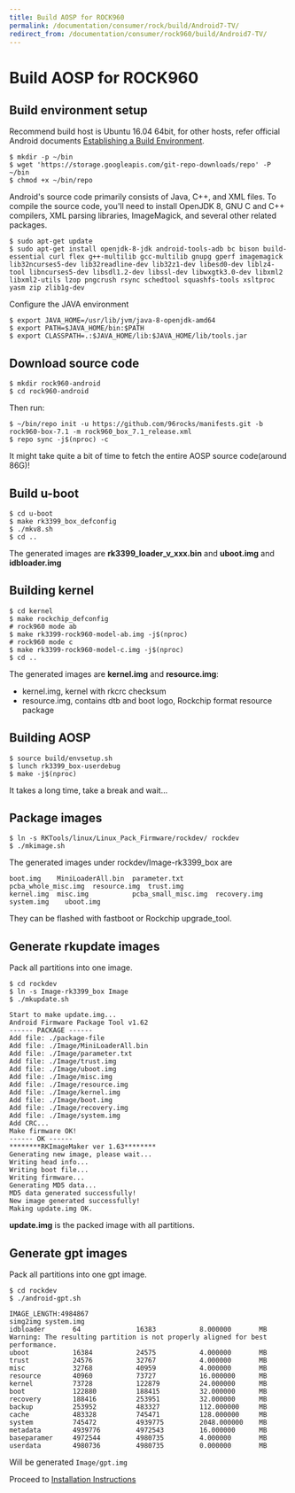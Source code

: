 ```yaml
---
title: Build AOSP for ROCK960
permalink: /documentation/consumer/rock/build/Android7-TV/
redirect_from: /documentation/consumer/rock960/build/Android7-TV/
---
```


# Build AOSP for ROCK960

## Build environment setup

Recommend build host is Ubuntu 16.04 64bit, for other hosts, refer official Android documents [Establishing a Build Environment](https://source.android.com/setup/build/initializing).


```shell
$ mkdir -p ~/bin
$ wget 'https://storage.googleapis.com/git-repo-downloads/repo' -P ~/bin
$ chmod +x ~/bin/repo
```

Android's source code primarily consists of Java, C++, and XML files. To compile the source code, you'll need to install OpenJDK 8, GNU C and C++ compilers, XML parsing libraries, ImageMagick, and several other related packages.


```shell
$ sudo apt-get update
$ sudo apt-get install openjdk-8-jdk android-tools-adb bc bison build-essential curl flex g++-multilib gcc-multilib gnupg gperf imagemagick lib32ncurses5-dev lib32readline-dev lib32z1-dev libesd0-dev liblz4-tool libncurses5-dev libsdl1.2-dev libssl-dev libwxgtk3.0-dev libxml2 libxml2-utils lzop pngcrush rsync schedtool squashfs-tools xsltproc yasm zip zlib1g-dev
```

Configure the JAVA environment

```shell
$ export JAVA_HOME=/usr/lib/jvm/java-8-openjdk-amd64
$ export PATH=$JAVA_HOME/bin:$PATH
$ export CLASSPATH=.:$JAVA_HOME/lib:$JAVA_HOME/lib/tools.jar
```

## Download source code

```shell
$ mkdir rock960-android
$ cd rock960-android
```
Then run:

```shell
$ ~/bin/repo init -u https://github.com/96rocks/manifests.git -b rock960-box-7.1 -m rock960_box_7.1_release.xml
$ repo sync -j$(nproc) -c
```
It might take quite a bit of time to fetch the entire AOSP source code(around 86G)!

## Build u-boot

```shell
$ cd u-boot
$ make rk3399_box_defconfig
$ ./mkv8.sh
$ cd ..
```

The generated images are **rk3399_loader_v_xxx.bin** and **uboot.img** and **idbloader.img**

## Building kernel

```shell
$ cd kernel
$ make rockchip_defconfig
# rock960 mode ab
$ make rk3399-rock960-model-ab.img -j$(nproc)
# rock960 mode c
$ make rk3399-rock960-model-c.img -j$(nproc)
$ cd ..
```

The generated images are **kernel.img** and **resource.img**:

- kernel.img, kernel with rkcrc checksum
- resource.img, contains dtb and boot logo, Rockchip format resource package

## Building AOSP

```shell
$ source build/envsetup.sh
$ lunch rk3399_box-userdebug
$ make -j$(nproc)
```

It takes a long time, take a break and wait...


## Package images

```shell
$ ln -s RKTools/linux/Linux_Pack_Firmware/rockdev/ rockdev
$ ./mkimage.sh
```

The generated images under rockdev/Image-rk3399_box are

    boot.img    MiniLoaderAll.bin  parameter.txt        pcba_whole_misc.img  resource.img  trust.img
    kernel.img  misc.img           pcba_small_misc.img  recovery.img         system.img    uboot.img

They can be flashed with fastboot or Rockchip upgrade_tool.

## Generate rkupdate images

Pack all partitions into one image.

```shell
$ cd rockdev
$ ln -s Image-rk3399_box Image
$ ./mkupdate.sh
```

    Start to make update.img...
    Android Firmware Package Tool v1.62
    ------ PACKAGE ------
    Add file: ./package-file
    Add file: ./Image/MiniLoaderAll.bin
    Add file: ./Image/parameter.txt
    Add file: ./Image/trust.img
    Add file: ./Image/uboot.img
    Add file: ./Image/misc.img
    Add file: ./Image/resource.img
    Add file: ./Image/kernel.img
    Add file: ./Image/boot.img
    Add file: ./Image/recovery.img
    Add file: ./Image/system.img
    Add CRC...
    Make firmware OK!
    ------ OK ------
    ********RKImageMaker ver 1.63********
    Generating new image, please wait...
    Writing head info...
    Writing boot file...
    Writing firmware...
    Generating MD5 data...
    MD5 data generated successfully!
    New image generated successfully!
    Making update.img OK.

**update.img** is the packed image with all partitions.

## Generate gpt images
Pack all partitions into one gpt image.
```shell
$ cd rockdev
$ ./android-gpt.sh
```
    IMAGE_LENGTH:4984867
    simg2img system.img
    idbloader       64              16383           8.000000       MB
    Warning: The resulting partition is not properly aligned for best performance.
    uboot           16384           24575           4.000000       MB
    trust           24576           32767           4.000000       MB
    misc            32768           40959           4.000000       MB
    resource        40960           73727           16.000000      MB
    kernel          73728           122879          24.000000      MB
    boot            122880          188415          32.000000      MB
    recovery        188416          253951          32.000000      MB
    backup          253952          483327          112.000000     MB
    cache           483328          745471          128.000000     MB
    system          745472          4939775         2048.000000    MB
    metadata        4939776         4972543         16.000000      MB
    baseparamer     4972544         4980735         4.000000       MB
    userdata        4980736         4980735         0.000000       MB

Will be generated `Image/gpt.img`

Proceed to [Installation Instructions](../installation)
